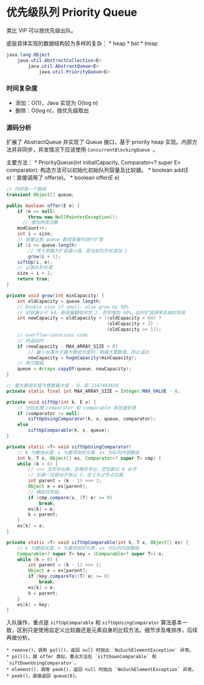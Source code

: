 # 优先级队列 Priority Queue
类比 VIP 可以按优先级出队。

底层具体实现的数据结构较为多样的复杂：
	* heap
	* bst
	* treap

```java
java.lang.Object
	java.util.AbstractCollection<E>
		java.util.AbstractQueue<E>
			java.util.PriorityQueue<E>
```

### 时间复杂度
* 添加：O(1)，Java 实现为 O(log n)
* 删除：O(log n)，按优先级取出

### 源码分析
扩展了 AbstractQueue 并实现了 Queue 接口，基于 priority heap 实现。内部方法并非同步，并发情况下应该使用 `ConcurrentBlockingQueue `。

主要方法：
	* PriorityQueue(int initialCapacity, Comparator<? super E> comparator): 构造方法可以初始化初始队列容量及比较器。
	* boolean add(E e)：直接调用了 offer(e)。
	* boolean offer(E e)

```java
// 内部是一个数组
transient Object[] queue;

public boolean offer(E e) {
    if (e == null)
        throw new NullPointerException();
	  // 增加修改次数
    modCount++;
    int i = size;
    // 容量达到 queue 数组容量时进行扩容
    if (i >= queue.length)
        // 传入参数为扩容最小值，即当前队列长度加 1
        grow(i + 1);
    siftUp(i, e);
    // 记录队列长度
    size = i + 1;
    return true;
}

private void grow(int minCapacity) {
    int oldCapacity = queue.length;
    // Double size if small; else grow by 50%
    // 旧容量小于 64，新容量翻倍并加 2，否则增加 50%，此时扩容频率会相对较高
    int newCapacity = oldCapacity + ((oldCapacity < 64) ?
                                     (oldCapacity + 2) :
                                     (oldCapacity >> 1));
    // overflow-conscious code
    // 快溢出时
    if (newCapacity - MAX_ARRAY_SIZE > 0)
        // 最小长度大于最大数组长度时，取最大整数值，防止溢出
        newCapacity = hugeCapacity(minCapacity);
    // 拷贝数组
    queue = Arrays.copyOf(queue, newCapacity);
}

// 最大数组长度为整数最大值 - 8，即 2147483639
private static final int MAX_ARRAY_SIZE = Integer.MAX_VALUE - 8;

private void siftUp(int k, E x) {
    // 分别处理 comparator 和 comparable 来加速处理
    if (comparator != null)
        siftUpUsingComparator(k, x, queue, comparator);
    else
        siftUpComparable(k, x, queue);
}

private static <T> void siftUpUsingComparator(
    // k 为数组长度，x 为要添加的元素，es 为队列内部数组
    int k, T x, Object[] es, Comparator<? super T> cmp) {
    while (k > 0) {
        // >>> 无符号右移，忽略符号位，空位都以 0 补齐
        // 右移一位相当于除以 2，定义为父节点位置
        int parent = (k - 1) >>> 1;
        Object e = es[parent];
        // 确定优先级，
        if (cmp.compare(x, (T) e) >= 0)
            break;
        es[k] = e;
        k = parent;
    }
    es[k] = x;
}

private static <T> void siftUpComparable(int k, T x, Object[] es) {
    // k 为数组长度，x 为要添加的元素，es 为队列内部数组
    Comparable<? super T> key = (Comparable<? super T>) x;
    while (k > 0) {
        int parent = (k - 1) >>> 1;
        Object e = es[parent];
        if (key.compareTo((T) e) >= 0)
            break;
        es[k] = e;
        k = parent;
    }
    es[k] = key;
}
```

入队操作，重点是 `siftUpComparable` 和 `siftUpUsingComparator` 算法基本一致，区别只是使用自定义比较器还是元素自身的比较方法。细节涉及堆排序，后续再做分析。

	* remove()，调用 poll()，返回 null 时抛出 `NoSuchElementException` 异常。
	* poll()，跟 offer 类似，重点方法在 `siftDownComparable` 和 `siftDownUsingComparator`。
	* element()，调用 peek()，返回 null 时抛出 `NoSuchElementException` 异常。
	* peek()，直接返回 queue[0]。
